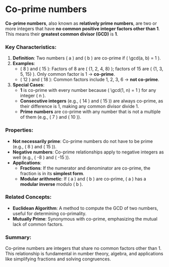 # Co-prime numbers

**Co-prime numbers**, also known as **relatively prime numbers**, are two or more integers that have **no common positive integer factors other than 1**. This means their **greatest common divisor (GCD)** is **1**.

### Key Characteristics:
1. **Definition**: Two numbers \( a \) and \( b \) are co-prime if \( \gcd(a, b) = 1 \).
2. **Examples**:
   - \( 8 \) and \( 15 \): Factors of 8 are \( \{1, 2, 4, 8\} \); factors of 15 are \( \{1, 3, 5, 15\} \). Only common factor is 1 → **co-prime**.
   - \( 12 \) and \( 18 \): Common factors include 1, 2, 3, 6 → **not co-prime**.
3. **Special Cases**:
   - **1** is co-prime with every number because \( \gcd(1, n) = 1 \) for any integer \( n \).
   - **Consecutive integers** (e.g., \( 14 \) and \( 15 \)) are always co-prime, as their difference is 1, making any common divisor divide 1.
   - **Prime numbers** are co-prime with any number that is not a multiple of them (e.g., \( 7 \) and \( 10 \)).

### Properties:
- **Not necessarily prime**: Co-prime numbers do not have to be prime (e.g., \( 8 \) and \( 15 \)).
- **Negative numbers**: Co-prime relationships apply to negative integers as well (e.g., \( -8 \) and \( -15 \)).
- **Applications**:
  - **Fractions**: If the numerator and denominator are co-prime, the fraction is in its **simplest form**.
  - **Modular arithmetic**: If \( a \) and \( b \) are co-prime, \( a \) has a **modular inverse** modulo \( b \).

### Related Concepts:
- **Euclidean Algorithm**: A method to compute the GCD of two numbers, useful for determining co-primality.
- **Mutually Prime**: Synonymous with co-prime, emphasizing the mutual lack of common factors.

### Summary:
Co-prime numbers are integers that share no common factors other than 1. This relationship is fundamental in number theory, algebra, and applications like simplifying fractions and solving congruences.